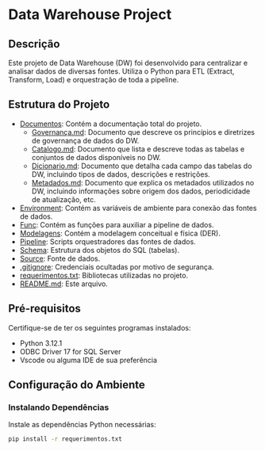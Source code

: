 # Data Warehouse Project

## Descrição

Este projeto de Data Warehouse (DW) foi desenvolvido para centralizar e analisar dados de diversas fontes. Utiliza o Python para ETL (Extract, Transform, Load) e orquestração de toda a pipeline.

## Estrutura do Projeto

- [Documentos](Documentos/): Contém a documentação total do projeto.
  - [Governança.md](Documentos/Governança_de_Dados/Governança.md): Documento que descreve os princípios e diretrizes de governança de dados do DW.
  - [Catalogo.md](Documentos/Catalogo.md): Documento que lista e descreve todas as tabelas e conjuntos de dados disponíveis no DW.
  - [Dicionario.md](Documentos/Dicionario.md): Documento que detalha cada campo das tabelas do DW, incluindo tipos de dados, descrições e restrições.
  - [Metadados.md](Documentos/Metadados.md): Documento que explica os metadados utilizados no DW, incluindo informações sobre origem dos dados, periodicidade de atualização, etc.
- [Environment](Environment/): Contém as variáveis de ambiente para conexão das fontes de dados.
- [Func](Func/): Contém as funções para auxiliar a pipeline de dados.
- [Modelagens](Modelagens/): Contém a modelagem conceitual e física (DER).
- [Pipeline](Pipeline/): Scripts orquestradores das fontes de dados.
- [Schema](Schema/): Estrutura dos objetos do SQL (tabelas).
- [Source](Source/): Fonte de dados.
- [.gitignore](.gitignore): Credenciais ocultadas por motivo de segurança.
- [requerimentos.txt](requerimentos.txt): Bibliotecas utilizadas no projeto.
- [README.md](README.md): Este arquivo.

## Pré-requisitos

Certifique-se de ter os seguintes programas instalados:

- Python 3.12.1
- ODBC Driver 17 for SQL Server
- Vscode ou alguma IDE de sua preferência

## Configuração do Ambiente

### Instalando Dependências

Instale as dependências Python necessárias:

```bash
pip install -r requerimentos.txt

